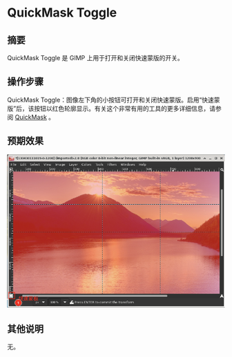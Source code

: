 # QuickMask Toggle

## 摘要

QuickMask Toggle 是 GIMP 上用于打开和关闭快速蒙版的开关。

## 操作步骤

QuickMask Toggle：图像左下角的小按钮可打开和关闭快速蒙版。启用“快速蒙版”后，该按钮以红色轮廓显示。有关这个非常有用的工具的更多详细信息，请参阅 [QuickMask](https://www.gimp.org/tutorials/Quickmask/) 。

## 预期效果

![QuickMaskToggle](./img/QuickMaskToggle-1.png)

## 其他说明

无。
